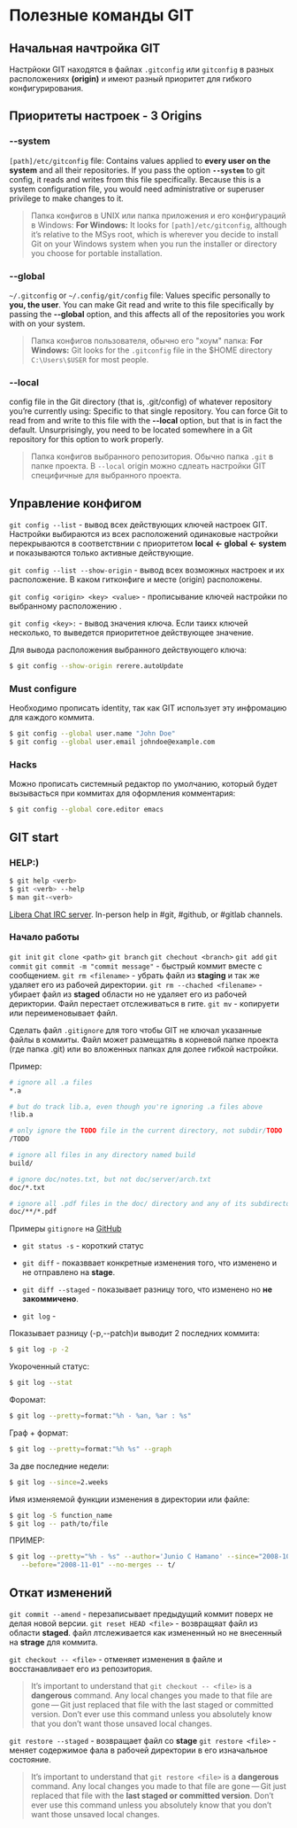 # Полезные команды GIT

## Начальная начтройка GIT
Настрйоки GIT находятся в файлах `.gitconfig` или `gitconfig` в разных расположениях **(origin)** и имеют разный приоритет для гибкого конфигурирования.

## Приоритеты настроек - 3 Origins

### --system
`[path]/etc/gitconfig` file: Contains values applied to **every user on the system** and all their repositories. If you pass the option **`--system`** to git config, it reads and writes from this file specifically. Because this is a system configuration file, you would need administrative or superuser privilege to make changes to it.

> Папка конфигов в UNIX или папка приложения и его конфигураций в Windows:
> **For Windows:**  It looks for `[path]/etc/gitconfig`, although it’s relative to the MSys root, which is wherever you decide to install Git on your Windows system when you run the installer or directory you choose for portable installation.

### --global
`~/.gitconfig` or `~/.config/git/config` file: Values specific personally to **you, the user**. You can make Git read and write to this file specifically by passing the **--global** option, and this affects all of the repositories you work with on your system.

> Папка конфигов пользователя, обычно его "хоум" папка:
> **For Windows:** Git looks for the `.gitconfig` file in the $HOME directory `C:\Users\$USER` for most people.

### --local
config file in the Git directory (that is, .git/config) of whatever repository you’re currently using: Specific to that single repository. You can force Git to read from and write to this file with the **--local** option, but that is in fact the default. Unsurprisingly, you need to be located somewhere in a Git repository for this option to work properly.

> Папка конфигов выбранного репозитория. Обычно папка `.git` в папке проекта.
> В `--local` origin можно сдлеать настройки GIT специфичные для выбранного проекта.

## Управление конфигом

`git config --list` - вывод всех действующих ключей настроек GIT. Настройки выбираются из всех расположений одинаковые настройки перекрываются в соответствнии с приоритетом **local <- global <- system** и показываются только активные действующие.

`git config --list --show-origin` - вывод всех возможных настроек и их расположение. В каком гитконфиге и месте (origin) расположены.

`git config <origin> <key> <value>` - прописывание ключей настройки по выбранному расположению <origin>.

`git config <key>:` - вывод значения ключа. Если таикх ключей несколько, то выведется приоритетное действующее значение.

Для вывода расположения выбранного действующего ключа:

```sh
$ git config --show-origin rerere.autoUpdate
```

### Must configure

Необходимо прописать identity, так как GIT использует эту инфромацию для каждого коммита.

```sh
$ git config --global user.name "John Doe"
$ git config --global user.email johndoe@example.com
```

### Hacks

Можно прописать системный редактор по умолчанию, который будет вызывасться при коммитах для оформления комментария:

```sh
$ git config --global core.editor emacs
```

## GIT start

### HELP:)

```sh
$ git help <verb>
$ git <verb> --help
$ man git-<verb>
```
[Libera Chat IRC server](https://libera.chat/). In-person help in #git, #github, or #gitlab channels.

### Начало работы
`git init`
`git clone <path>`
`git branch`
`git chechout <branch>`
`git add`
`git commit`
`git commit -m "commit message"` - быстрый коммит вместе с сообщением.
`git rm <filename>` - убрать файл из **staging** и так же удаляет его из рабочей директории.
`git rm --chached <filename>` - убирает файл из **staged** области но не удаляет его из рабочей дериктории. Файл перестает отслеживаться в гите.
`git mv` - копируети или переименовывает файл.


Сделать файл `.gitignore` для того чтобы GIT не ключал указанные файлы в коммиты. Файл может размещатяь в корневой папке проекта (где папка .git) или во вложенных папках для долее гибкой настройки.

Пример:
```sh
# ignore all .a files
*.a

# but do track lib.a, even though you're ignoring .a files above
!lib.a

# only ignore the TODO file in the current directory, not subdir/TODO
/TODO

# ignore all files in any directory named build
build/

# ignore doc/notes.txt, but not doc/server/arch.txt
doc/*.txt

# ignore all .pdf files in the doc/ directory and any of its subdirectories
doc/**/*.pdf
```

Примеры `gitignore` на [GitHub](https://github.com/github/gitignore)


 - `git status -s` - короткий статус

 - `git diff` - показввает конкретные изменения того, что изменено и не отправлено на **stage**.

 - `git diff --staged` - показывает разницу того, что изменено но **не закоммичено**.

 - `git log`  - 


Показывает разницу (-p,--patch)и выводит 2 последних коммита:
```sh
$ git log -p -2
```
Укороченный статус:
```sh
$ git log --stat
```
Форомат:
```sh
$ git log --pretty=format:"%h - %an, %ar : %s"
```
Граф + формат:
```sh
$ git log --pretty=format:"%h %s" --graph
```
За две последние недели:
```sh
$ git log --since=2.weeks
```
Имя изменяемой функции изменения в директории или файле:
```sh
$ git log -S function_name
$ git log -- path/to/file
```
ПРИМЕР:
```sh
$ git log --pretty="%h - %s" --author='Junio C Hamano' --since="2008-10-01" \
   --before="2008-11-01" --no-merges -- t/
```
## Откат изменений

`git commit --amend` - перезаписывает предыдущий коммит поверх не делая новой версии.
`git reset HEAD <file>` - возвращяат файл из области **staged**. файл лтслеживается как измененный но не внесенный на **strage** для коммита.

`git checkout -- <file>` - отменяет изменения в файле и восстанавливает его из репозитория.

> It’s important to understand that `git checkout -- <file>` is a **dangerous** command. Any local changes you made to that file are gone — Git just replaced that file with the last staged or committed version. Don’t ever use this command unless you absolutely know that you don’t want those unsaved local changes.

`git restore --staged` - возвращает файл со **stage**
`git restore <file>` - меняет содержимое фала в рабочей директории в его изначальное состояние.
> It’s important to understand that `git restore <file>` is a **dangerous** command. Any local changes you made to that file are gone — Git just replaced that file with the **last staged or committed version**. Don’t ever use this command unless you absolutely know that you don’t want those unsaved local changes.
